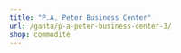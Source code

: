 ```yaml
---
title: "P.A. Peter Business Center"
url: /ganta/p-a-peter-business-center-3/
shop: commodité
---
```

